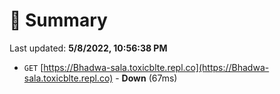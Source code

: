 # 📖 Summary
Last updated: **5/8/2022, 10:56:38 PM**

- `GET` [https://Bhadwa-sala.toxicblte.repl.co](https://Bhadwa-sala.toxicblte.repl.co) - **Down** (67ms)
